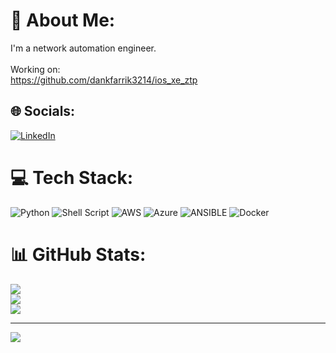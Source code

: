 # 💫 About Me:
I'm a network automation engineer.<br><br>Working on:<br>https://github.com/dankfarrik3214/ios_xe_ztp


## 🌐 Socials:
[![LinkedIn](https://img.shields.io/badge/LinkedIn-%230077B5.svg?logo=linkedin&logoColor=white)](https://linkedin.com/in/david-lunel-b5721b61) 

# 💻 Tech Stack:
![Python](https://img.shields.io/badge/python-3670A0?style=for-the-badge&logo=python&logoColor=ffdd54) ![Shell Script](https://img.shields.io/badge/shell_script-%23121011.svg?style=for-the-badge&logo=gnu-bash&logoColor=white) ![AWS](https://img.shields.io/badge/AWS-%23FF9900.svg?style=for-the-badge&logo=amazon-aws&logoColor=white) ![Azure](https://img.shields.io/badge/azure-%230072C6.svg?style=for-the-badge&logo=microsoftazure&logoColor=white) ![ANSIBLE](https://img.shields.io/badge/ansible-%231A1918.svg?style=for-the-badge&logo=ansible&logoColor=white) ![Docker](https://img.shields.io/badge/docker-%230db7ed.svg?style=for-the-badge&logo=docker&logoColor=white)
# 📊 GitHub Stats:
![](https://github-readme-stats.vercel.app/api?username=dankfarrik3214&theme=dark&hide_border=false&include_all_commits=false&count_private=false)<br/>
![](https://github-readme-streak-stats.herokuapp.com/?user=dankfarrik3214&theme=dark&hide_border=false)<br/>
![](https://github-readme-stats.vercel.app/api/top-langs/?username=dankfarrik3214&theme=dark&hide_border=false&include_all_commits=false&count_private=false&layout=compact)

---
[![](https://visitcount.itsvg.in/api?id=dankfarrik3214&icon=0&color=0)](https://visitcount.itsvg.in)

<!-- Proudly created with GPRM ( https://gprm.itsvg.in ) -->
